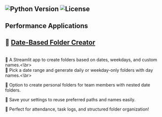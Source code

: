![Python Version](https://img.shields.io/badge/python-3.9+-blue)
![License](https://img.shields.io/badge/license-MIT-green)
---------------------------------

## Performance Applications

## 📂 [Date-Based Folder Creator](https://github.com/Umersaeed81/Performance_Applications/blob/main/Dynamic_Folder_Creator/README.md)

<br>🎯 A Streamlit app to create folders based on dates, weekdays, and custom names.<\br>
<br>📅 Pick a date range and generate daily or weekday-only folders with day names.<\br>

👥 Option to create personal folders for team members with nested date folders.

💾 Save your settings to reuse preferred paths and names easily.

🚀 Perfect for attendance, task logs, and structured folder organization!
